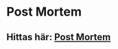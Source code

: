 # Post Mortem

## Hittas här: [Post Mortem](https://docs.google.com/document/d/1eHra16WPdRY4_VZic8-8UiCDup8PlqzZjCBfFuiIW6I/edit)
